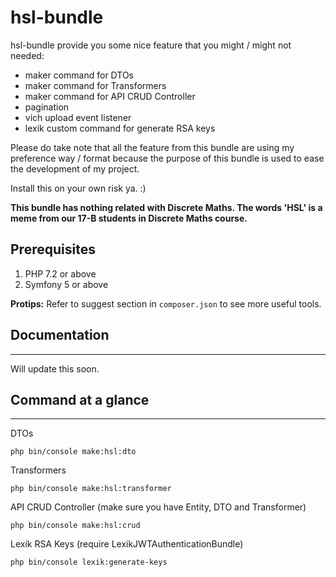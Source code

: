 # hsl-bundle

hsl-bundle provide you some nice feature that you might / might not needed:

* maker command for DTOs
* maker command for Transformers
* maker command for API CRUD Controller
* pagination
* vich upload event listener
* lexik custom command for generate RSA keys

Please do take note that all the feature from this bundle are using my preference way / format because the purpose of this bundle is used to ease the development of my project.

Install this on your own risk ya.  :)

**This bundle has nothing related with Discrete Maths. The words 'HSL' is a meme from our 17-B students in Discrete Maths course.**

## Prerequisites

1. PHP 7.2 or above
1. Symfony 5 or above

**Protips:** Refer to suggest section in `composer.json` to see more useful tools.

## Documentation
--------------------
Will update this soon.


## Command at a glance
----------------------
DTOs

```
php bin/console make:hsl:dto
```

Transformers

```
php bin/console make:hsl:transformer
```

API CRUD Controller (make sure you have Entity, DTO and Transformer)

```
php bin/console make:hsl:crud
```

Lexik RSA Keys (require LexikJWTAuthenticationBundle)

```
php bin/console lexik:generate-keys
```

